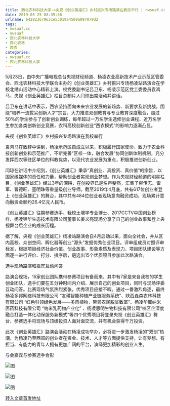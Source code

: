 ```yaml
---
title: 西北农林科技大学->央视《创业英雄汇》乡村振兴专场路演在我校举行 | nwsuaf.cc
date: 2019-05-25 08:39:36
urlname: 64282367963ce5c019a4509a097079d2
tags: 
- nwsuaf.cc
- nwsuaf
- 西北农林科技大学
- 西北农林
- 西农
categories:
- nwsuaf.cc
- 西北农林科技大学
---
```



5月23日，由中央广播电视总台央视财经频道、杨凌农业高新技术产业示范区管委会、西北农林科技大学联合主办的《创业英雄汇》乡村振兴专场杨凌站路演会在学校北绣山活动中心精彩上演。校党委副书记吕卫东、杨凌示范区党工委委员袁鸿马、央视《创业英雄汇》栏目总制片人闫琼出席活动并讲话。

吕卫东在讲话中表示，西农坚持面向未来农业发展的新趋势、新要求及新挑战，围绕“培养一流拔尖创新人才”宗旨，大力推进双创教育与专业教育深度融合，超过50%的学生参与了创新创业训练，每年超过一万名学生选修创业课程、近万名学生参加各类创新创业竞赛，农科高校创新创业“西农模式”的影响力逐渐凸显。

央视《创业英雄汇》乡村振兴专场路演在我校举行

袁鸿马在致辞中讲到，杨凌示范区自成立以来，积极履行国家使命，致力于农业科技创新创业和示范推广，不断完善“区校一体，融合发展”协同创新体制机制，充分发挥西农等驻区单位的科教优势，以现代农业发展为重点，积极推进创新创业。

闫琼在讲话中介绍到，《创业英雄汇》秉承“真创业、真投资、真价值”的宗旨，以国家级媒体的责任和力量，帮助创业者实现创业梦想。作为央视财经频道的明星栏目，《创业英雄汇》经过3年的深耕，在创投界已是名声斐然，汇集了柳传志、雷军、曹德旺、董明珠等重量级创业导师。截至2019年4月底，共有617位创业者登上《创业英雄汇》的舞台，其中共有484位创业者现场意向融资成功，现场累计意向融资金额约26.4亿元人民币。

《创业英雄汇》往期参赛选手、我校土壤学专业博士、2017CCTV中国创业榜样、杨凌锦华生态技术有限公司董事长姜义亮现场分享了自己的创业故事和登上央视舞台后企业的成长历程。

据了解，央视《创业英雄汇》杨凌站路演会自4月启动以来，面向全社会，并从区内高校、众创空间、孵化器等创业“源头”发掘优秀创业项目。评审组成员对照评审标准，根据项目经济社会价值、创业故事、形象素质及表现力、项目团队建设等方面逐一进行评价、打分、排序后，遴选出15个优质项目参加此次路演会。

选手现场路演和嘉宾互动问答

路演会现场，15家创业团队携带参赛项目有备而来，其中有7家是来自我校的学生创业团队，选手们要在五分钟时间内介绍、展示自己的创业项目，同时与现场评委互动问答。比赛现场气氛热烈紧张，优秀项目应接不暇。通过一番激烈角逐，最终杨凌多邦网络科技有限公司 “友耕智能种植产业链服务系统”、陕西垚森农林科技有限公司 “红色引领绿色发展——多肉植物，带领农民脱贫致富”、杨凌华翼纳米医药科技有限公司 “纳米乳药物产业化” 、杨凌思明生物科技有限公司“校区企深度融合打造一体化动保服务新模式”等四个优秀项目将登录央视《创业英雄汇》舞台，参赛选手将现场与顶级投资人面对面交流，并有机会获得千万投资。

此次《创业英雄汇》路演会活动在杨凌成功举办，必将进一步激发杨凌的“双创”热潮，为杨凌乃至西部的创业者在资金、技术、人才等方面提供支持，让有梦想、有担当、有能力的青年人拥有更加广阔的平台，演绎更加精彩的创业人生。

与会嘉宾与参赛选手合影



![图](https://news.nwsuaf.edu.cn/images/content/2019-05/20190524191744740187.jpg)

![图](https://news.nwsuaf.edu.cn/images/content/2019-05/20190524191725320059.jpg)

![图](https://news.nwsuaf.edu.cn/images/content/2019-05/20190524191631076898.jpg)

[转入文章首发地址](https://news.nwsuaf.edu.cn/xnxw/89830.htm)